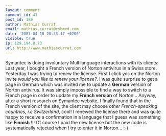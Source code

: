 ```yaml
---
layout: comment
comment_id: 41
post_id: 189
author: Mathias Currat
email: mathias.currat@cybmed.com
date: '2007-04-18 20:33:17 +0200'
visible: true
ip: 129.194.8.73
url: http://www.mathiascurrat.com
---
```

Symantec is doing involuntary Multilanguage interactions with its clients: Last year, I bought a French version of Norton antivirus in a Swiss store. Yesterday I was trying to renew the license. First I click <em>yes</em> on the Norton invite <em>would you like to renew your license?</em>. I was quite surprise to get a page in German which was invited me to update a <strong>German</strong> version of Norton antivirus. It was simply impossible to find a way to switch to a French page in order to update my <strong>French version</strong> of Norton... Anyway, after a short research on Symantec website, I finally found that in the French version of the site, the client may choose <em>other French-speaking countries, i.e Switzerland</em>, cool! I renewed the license there and was quite happy to receive a confirmation in a language that I guess was something like <strong>Finnish</strong> !!! Of course I paid the new license but the new code is systematically rejected when I try to enter it in Norton... :-(
